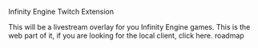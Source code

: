 Infinity Engine Twitch Extension

This will be a livestream overlay for you Infinity Engine games. 
This is the web part of it, if you are looking for the local client, click here.
roadmap
